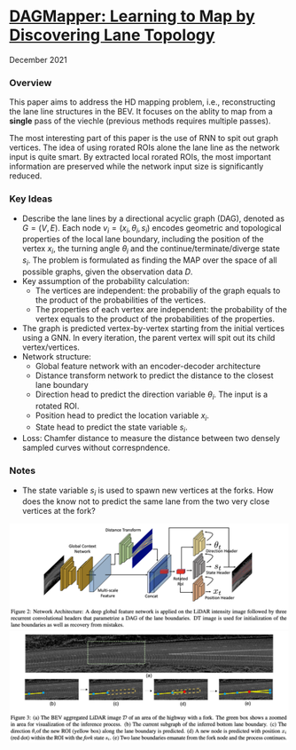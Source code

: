 # [DAGMapper: Learning to Map by Discovering Lane Topology](https://arxiv.org/pdf/2012.12377.pdf)
December 2021

### Overview
This paper aims to address the HD mapping problem, i.e., reconstructing the lane line structures in the BEV. It focuses on the ablity to map from a **single** pass of the viechle (previous methods requires multiple passes). 

The most interesting part of this paper is the use of RNN to spit out graph vertices. The idea of using rorated ROIs alone the lane line as the network input is quite smart. By extracted local rorated ROIs, the most important information are preserved while the network input size is significantly reduced.

### Key Ideas
- Describe the lane lines by a directional acyclic graph (DAG), denoted as $G=(V, E)$. Each node $v_i=(x_i, \theta_i, s_i)$ encodes geometric and topological properties of the local lane boundary, including the position of the vertex $x_i$, the turning angle $\theta_i$ and the continue/terminate/diverge state $s_i$. The problem is formulated as finding the MAP over the space of all possible graphs, given the observation data $D$.
- Key assumption of the probability calculation:
    - The vertices are independent: the probabiliy of the graph equals to the product of the probabilities of the vertices.
    - The properties of each vertex are independent: the probability of the vertex equals to the product of the probabilities of the properties.
- The graph is predicted vertex-by-vertex starting from the initial vertices using a GNN. In every iteration, the parent vertex will spit out its child vertex/vertices.
- Network structure:
    - Global feature network with an encoder-decoder architecture
    - Distance transform network to predict the distance to the closest lane boundary
    - Direction head to predict the direction variable $\theta_i$. The input is a rotated ROI.
    - Position head to predict the location variable $x_i$.
    - State head to predict the state variable $s_i$.
- Loss: Chamfer distance to measure the distance between two densely sampled curves without correspndence. 

### Notes
- The state variable $s_i$ is used to spawn new vertices at the forks. How does the know not to predict the same lane from the two very close vertices at the fork?

![dagmapper_system.png](../resources/images/dagmapper_system.png)
![dagmapper_graph.png](../resources/images/dagmapper_graph.png)